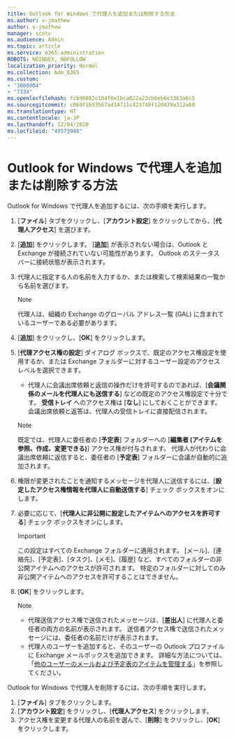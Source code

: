 ```yaml
---
title: Outlook for Windows で代理人を追加または削除する方法
ms.author: v-jmathew
author: v-jmathew
manager: scotv
ms.audience: Admin
ms.topic: article
ms.service: o365-administration
ROBOTS: NOINDEX, NOFOLLOW
localization_priority: Normal
ms.collection: Adm_O365
ms.custom:
- "3800004"
- "7334"
ms.openlocfilehash: fcbd6082c104f0e1bca022a23cbbeb6e3363a6c5
ms.sourcegitcommit: c069f1b53567ad14711c423740f120439a312a60
ms.translationtype: HT
ms.contentlocale: ja-JP
ms.lasthandoff: 12/04/2020
ms.locfileid: "49573948"
---
```

# <a name="how-to-add-or-remove-a-delegate-in-outlook-for-windows"></a>Outlook for Windows で代理人を追加または削除する方法

Outlook for Windows で代理人を追加するには、次の手順を実行します。 

1. [**ファイル**] タブをクリックし、[**アカウント設定**] をクリックしてから、[**代理人アクセス**] を選びます。
2. [**追加**] をクリックします。 [**追加**] が表示されない場合は、Outlook と Exchange が接続されていない可能性があります。 Outlook のステータス バーに接続状態が表示されます。
3. 代理人に指定する人の名前を入力するか、または検索して検索結果の一覧から名前を選びます。

    > [!NOTE]
    > 代理人は、組織の Exchange のグローバル アドレス一覧 (GAL) に含まれているユーザーである必要があります。
4. [**追加**] をクリックし、[**OK**] をクリックします。
5. [**代理アクセス権の設定**] ダイアログ ボックスで、既定のアクセス権設定を使用するか、または Exchange フォルダーに対するユーザー設定のアクセス レベルを選択できます。

    - 代理人に会議出席依頼と返信の操作だけを許可するのであれば、[**会議関係のメールを代理人にも送信する**] などの既定のアクセス権設定で十分です。 **受信トレイ** へのアクセス権は [**なし**] にしておくことができます。 会議出席依頼と返答は、代理人の受信トレイに直接配信されます。

    > [!NOTE]
    > 既定では、代理人に委任者の [**予定表**] フォルダーへの [**編集者 (アイテムを参照、作成、変更できる)**] アクセス権が付与されます。 代理人が代わりに会議出席依頼に返信すると、委任者の [**予定表**] フォルダーに会議が自動的に追加されます。

5. 権限が変更されたことを通知するメッセージを代理人に送信するには、[**設定したアクセス権情報を代理人に自動送信する**] チェック ボックスをオンにします。
6. 必要に応じて、[**代理人に非公開に設定したアイテムへのアクセスを許可する**] チェック ボックスをオンにします。

    > [!IMPORTANT]
    > この設定はすべての Exchange フォルダーに適用されます。 [メール]、[連絡先]、[予定表]、[タスク]、[メモ]、[履歴] など、すべてのフォルダーの非公開アイテムへのアクセスが許可されます。 特定のフォルダーに対してのみ非公開アイテムへのアクセスを許可することはできません。

7. [**OK**] をクリックします。

    > [!NOTE]
    >
    > - 代理送信アクセス権で送信されたメッセージは、[**差出人**] に代理人と委任者の両方の名前が表示されます。 送信者アクセス権で送信されたメッセージには、委任者の名前だけが表示されます。
    > - 代理人のユーザーを追加すると、そのユーザーの Outlook プロファイルに Exchange メールボックスを追加できます。 詳細な方法については、「[他のユーザーのメールおよび予定表のアイテムを管理する](https://support.microsoft.com/office/manage-another-person-s-mail-and-calendar-items-afb79d6b-2967-43b9-a944-a6b953190af5)」を参照してください。

Outlook for Windows で代理人を削除するには、次の手順を実行します。

1. [**ファイル**] タブをクリックします。
2. [**アカウント設定**] をクリックし、[**代理人アクセス**] をクリックします。
3. アクセス権を変更する代理人の名前を選んで、[**削除**] をクリックし、[**OK**] をクリックします。
